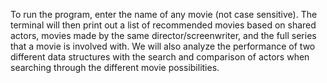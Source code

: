 To run the program, enter the name of any movie (not case sensitive). The terminal will then print out a list of recommended movies based on shared actors, movies made by the same director/screenwriter, and the full series that a movie is involved with. 
We will also analyze the performance of two different data structures with the search and comparison of actors when searching through the different movie possibilities.
